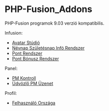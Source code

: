 # PHP-Fusion_Addons
<p>PHP-Fusion programok 9.03 verzió kompatibilis.</p>
<p>Infusion:</p>
<ul>
<li><a href="https://github.com/karrak1/PHP-Fusion_Addons/tree/master/avatar_studio">Avatar Stúdió</a></li>
<li><a href="https://github.com/karrak1/PHP-Fusion_Addons/tree/master/birthday_panel">Névnap Születésnap Infó Rendszer</a></li>
<li><a href="https://github.com/karrak1/PHP-Fusion_Addons/tree/master/points_panel">Pont Rendszer</a></li>
<li><a href="https://github.com/karrak1/PHP-Fusion_Addons/tree/master/point_bonus_panel/infusions">Pont Bónusz Rendszer</a></li>
</ul>

<p>Panel:</p>
<ul>
<li><a href="https://github.com/karrak1/fusion_addons/tree/Fusion-9.03/pm_control">PM Kontroll</a></li>
<li><a href="https://github.com/karrak1/PHP-Fusion_Addons/tree/master/welcome_pm_panel">Üdvözlő PM Üzenet</a></li>
</ul>

<p>Profil:</p>
<ul>
<li><a href="https://github.com/karrak1/PHP-Fusion_Addons/tree/master/profil/nations">Felhasználó Országa</a></li>
</ul>
